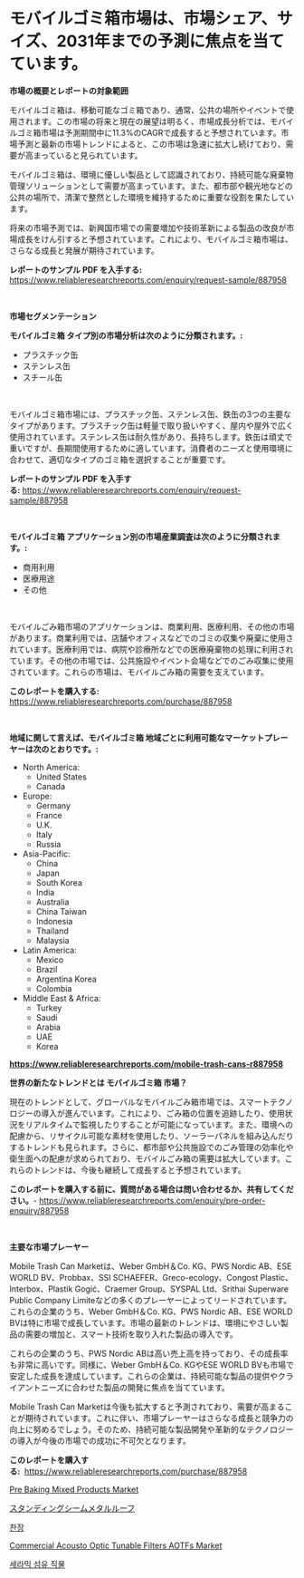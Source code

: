<p><h1>モバイルゴミ箱市場は、市場シェア、サイズ、2031年までの予測に焦点を当てています。</h1></p><p><strong>市場の概要とレポートの対象範囲</strong></p>
<p><p>モバイルゴミ箱は、移動可能なゴミ箱であり、通常、公共の場所やイベントで使用されます。この市場の将来と現在の展望は明るく、市場成長分析では、モバイルゴミ箱市場は予測期間中に11.3%のCAGRで成長すると予想されています。市場予測と最新の市場トレンドによると、この市場は急速に拡大し続けており、需要が高まっていると見られています。</p><p>モバイルゴミ箱は、環境に優しい製品として認識されており、持続可能な廃棄物管理ソリューションとして需要が高まっています。また、都市部や観光地などの公共の場所で、清潔で整然とした環境を維持するために重要な役割を果たしています。</p><p>将来の市場予測では、新興国市場での需要増加や技術革新による製品の改良が市場成長をけん引すると予想されています。これにより、モバイルゴミ箱市場は、さらなる成長と発展が期待されています。</p></p>
<p><strong>レポートのサンプル PDF を入手する:</strong> <a href="https://www.reliableresearchreports.com/enquiry/request-sample/887958">https://www.reliableresearchreports.com/enquiry/request-sample/887958</a></p>
<p>&nbsp;</p>
<p><strong>市場セグメンテーション</strong></p>
<p><strong>モバイルゴミ箱 タイプ別の市場分析は次のように分類されます。:</strong></p>
<p><ul><li>プラスチック缶</li><li>ステンレス缶</li><li>スチール缶</li></ul></p>
<p>&nbsp;</p>
<p><p>モバイルゴミ箱市場には、プラスチック缶、ステンレス缶、鉄缶の3つの主要なタイプがあります。プラスチック缶は軽量で取り扱いやすく、屋内や屋外で広く使用されています。ステンレス缶は耐久性があり、長持ちします。鉄缶は頑丈で重いですが、長期間使用するために適しています。消費者のニーズと使用環境に合わせて、適切なタイプのゴミ箱を選択することが重要です。</p></p>
<p><strong>レポートのサンプル PDF を入手する:</strong>&nbsp;<a href="https://www.reliableresearchreports.com/enquiry/request-sample/887958">https://www.reliableresearchreports.com/enquiry/request-sample/887958</a></p>
<p>&nbsp;</p>
<p><strong> モバイルゴミ箱 アプリケーション別の市場産業調査は次のように分類されます。:</strong></p>
<p><ul><li>商用利用</li><li>医療用途</li><li>その他</li></ul></p>
<p>&nbsp;</p>
<p><p>モバイルごみ箱市場のアプリケーションは、商業利用、医療利用、その他の市場があります。商業利用では、店舗やオフィスなどでのゴミの収集や廃棄に使用されています。医療利用では、病院や診療所などでの医療廃棄物の処理に利用されています。その他の市場では、公共施設やイベント会場などでのごみ収集に使用されています。これらの市場は、モバイルごみ箱の需要を支えています。</p></p>
<p><strong>このレポートを購入する:</strong>&nbsp; <a href="https://www.reliableresearchreports.com/purchase/887958">https://www.reliableresearchreports.com/purchase/887958</a></p>
<p>&nbsp;</p>
<p><strong>地域に関して言えば、モバイルゴミ箱 地域ごとに利用可能なマーケットプレーヤーは次のとおりです。:</strong></p>
<p><ul>
    <li>
        North America:
        <ul>
            <li>United States</li>
            <li>Canada</li>
        </ul>
    </li>
    <li>
        Europe:
        <ul>
            <li>Germany</li>
            <li>France</li>
            <li>U.K.</li>
            <li>Italy</li>
            <li>Russia</li>
        </ul>
    </li>
    <li>
        Asia-Pacific:
        <ul>
            <li>China</li>
            <li>Japan</li>
            <li>South Korea</li>
            <li>India</li>
            <li>Australia</li>
            <li>China Taiwan</li>
            <li>Indonesia</li>
            <li>Thailand</li>
            <li>Malaysia</li>
        </ul>
    </li>
    <li>
        Latin America:
        <ul>
            <li>Mexico</li>
            <li>Brazil</li>
            <li>Argentina Korea</li>
            <li>Colombia</li>
        </ul>
    </li>
    <li>
        Middle East & Africa:
        <ul>
            <li>Turkey</li>
            <li>Saudi</li>
            <li>Arabia</li>
            <li>UAE</li>
            <li>Korea</li>
        </ul>
    </li>
    </ul></p>
<p><strong><a href="https://www.reliableresearchreports.com/mobile-trash-cans-r887958">https://www.reliableresearchreports.com/mobile-trash-cans-r887958</a></strong>&nbsp;</p>
<p><strong>世界の新たなトレンドとは モバイルゴミ箱 市場？</strong></p>
<p><p>現在のトレンドとして、グローバルなモバイルごみ箱市場では、スマートテクノロジーの導入が進んでいます。これにより、ごみ箱の位置を追跡したり、使用状況をリアルタイムで監視したりすることが可能になっています。また、環境への配慮から、リサイクル可能な素材を使用したり、ソーラーパネルを組み込んだりするトレンドも見られます。さらに、都市部や公共施設でのごみ管理の効率化や衛生面への配慮が求められており、モバイルごみ箱の需要は拡大しています。これらのトレンドは、今後も継続して成長すると予想されています。</p></p>
<p><strong>このレポートを購入する前に、質問がある場合は問い合わせるか、共有してください。</strong>- <a href="https://www.reliableresearchreports.com/enquiry/pre-order-enquiry/887958">https://www.reliableresearchreports.com/enquiry/pre-order-enquiry/887958</a></p>
<p>&nbsp;</p>
<p><strong>主要な市場プレーヤー</strong></p>
<p><p>Mobile Trash Can Marketは、Weber GmbH＆Co. KG、PWS Nordic AB、ESE WORLD BV、Probbax、SSI SCHAEFER、Greco-ecology、Congost Plastic、Interbox、Plastik Gogić、Craemer Group、SYSPAL Ltd、Srithai Superware Public Company Limiteなどの多くのプレーヤーによってリードされています。これらの企業のうち、Weber GmbH＆Co. KG、PWS Nordic AB、ESE WORLD BVは特に市場で成長しています。市場の最新のトレンドは、環境にやさしい製品の需要の増加と、スマート技術を取り入れた製品の導入です。</p><p>これらの企業のうち、PWS Nordic ABは高い売上高を持っており、その成長率も非常に高いです。同様に、Weber GmbH＆Co. KGやESE WORLD BVも市場で安定した成長を達成しています。これらの企業は、持続可能な製品の提供やクライアントニーズに合わせた製品の開発に焦点を当てています。</p><p>Mobile Trash Can Marketは今後も拡大すると予測されており、需要が高まることが期待されています。これに伴い、市場プレーヤーはさらなる成長と競争力の向上に努めるでしょう。そのため、持続可能な製品開発や革新的なテクノロジーの導入が今後の市場での成功に不可欠となります。</p></p>
<p><strong>このレポートを購入する:</strong>&nbsp;&nbsp;<a href="https://www.reliableresearchreports.com/purchase/887958">https://www.reliableresearchreports.com/purchase/887958</a></p>
<p><p><a href="https://www.linkedin.com/pulse/pre-baking-mixed-products-market-insights-players-forecast-ao9be?trackingId=cDtBzqoOKvRaNQuaNV054g%3D%3D">Pre Baking Mixed Products Market</a></p><p><a href="https://github.com/lily-u-genius/Market-Research-Report-List-1/blob/main/759831723450.md">スタンディングシームメタルルーフ</a></p><p><a href="https://github.com/OwenHamiytll568745/Market-Research-Report-List-1/blob/main/705597921316.md">찬장</a></p><p><a href="https://www.linkedin.com/pulse/commercial-acousto-optic-tunable-filters-aotfs-market-growth-vytje?trackingId=xAvj32kCR2YFn88yolabFQ%3D%3D">Commercial Acousto Optic Tunable Filters AOTFs Market</a></p><p><a href="https://github.com/vdhdwjyp90142/Market-Research-Report-List-1/blob/main/416501521315.md">세라믹 섬유 직물</a></p></p>